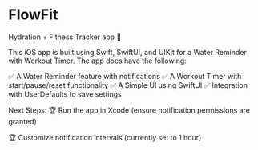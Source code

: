 # FlowFit
Hydration + Fitness Tracker app 🚰

This iOS app is built using Swift, SwiftUI, and UIKit for a Water Reminder with Workout Timer. The app does have the following:

✅ A Water Reminder feature with notifications
✅ A Workout Timer with start/pause/reset functionality
✅ A Simple UI using SwiftUI
✅ Integration with UserDefaults to save settings

Next Steps:
🏆 Run the app in Xcode (ensure notification permissions are granted)

🏆 Customize notification intervals (currently set to 1 hour)
